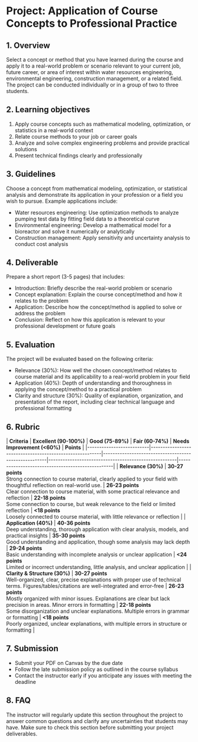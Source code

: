 # Project: Application of Course Concepts to Professional Practice

## 1. Overview
Select a concept or method that you have learned during the course and apply it to a real-world problem or scenario relevant to your current job, future career, or area of interest within water resources engineering, environmental engineering, construction management, or a related field. The project can be conducted individually or in a group of two to three students. 

## 2. Learning objectives
1. Apply course concepts such as mathematical modeling, optimization, or statistics in a real-world context
2. Relate course methods to your job or career goals
3. Analyze and solve complex engineering problems and provide practical solutions
4. Present technical findings clearly and professionally

## 3. Guidelines
Choose a concept from mathematical modeling, optimization, or statistical analysis and demonstrate its application in your profession or a field you wish to pursue. Example applications include:
- Water resources engineering: Use optimization methods to analyze pumping test data by fitting field data to a theoretical curve
- Environmental engineering: Develop a mathematical model for a bioreactor and solve it numerically or analytically
- Construction management: Apply sensitivity and uncertainty analysis to conduct cost analysis

## 4. Deliverable
Prepare a short report (3-5 pages) that includes:
- Introduction: Briefly describe the real-world problem or scenario
- Concept explanation: Explain the course concept/method and how it relates to the problem
- Application: Describe how the concept/method is applied to solve or address the problem
- Conclusion: Reflect on how this application is relevant to your professional development or future goals

## 5. Evaluation
The project will be evaluated based on the following criteria:
- Relevance (30%): How well the chosen concept/method relates to course material and its applicability to a real-world problem in your field
- Application (40%): Depth of understanding and thoroughness in applying the concept/method to a practical problem
- Clarity and structure (30%): Quality of explanation, organization, and presentation of the report, including clear technical language and professional formatting

## 6. Rubric

| **Criteria**             | **Excellent (90-100%)**                                  | **Good (75-89%)**                                    | **Fair (60-74%)**                                    | **Needs Improvement (<60%)**                     | **Points** |
|--------------------------|---------------------------------------------------------|------------------------------------------------------|------------------------------------------------------|--------------------------------------------------|
| **Relevance (30%)**       | **30-27 points** <br> Strong connection to course material, clearly applied to your field with thoughtful reflection on real-world use. | **26-23 points** <br> Clear connection to course material, with some practical relevance and reflection | **22-18 points** <br> Some connection to course, but weak relevance to the field or limited reflection | **<18 points** <br> Loosely connected to course material, with little relevance or reflection |
| **Application (40%)**     | **40-36 points** <br> Deep understanding, thorough application with clear analysis, models, and practical insights | **35-30 points** <br> Good understanding and application, though some analysis may lack depth | **29-24 points** <br> Basic understanding with incomplete analysis or unclear application | **<24 points** <br> Limited or incorrect understanding, little analysis, and unclear application |
| **Clarity & Structure (30%)** | **30-27 points** <br> Well-organized, clear, precise explanations with proper use of technical terms. Figures/tables/citations are well-integrated and error-free | **26-23 points** <br> Mostly organized with minor issues. Explanations are clear but lack precision in areas. Minor errors in formatting | **22-18 points** <br> Some disorganization and unclear explanations. Multiple errors in grammar or formatting | **<18 points** <br> Poorly organized, unclear explanations, with multiple errors in structure or formatting |

## 7. Submission
- Submit your PDF on Canvas by the due date
- Follow the late submission policy as outlined in the course syllabus
- Contact the instructor early if you anticipate any issues with meeting the deadline

## 8. FAQ 
The instructor will regularly update this section throughout the project to answer common questions and clarify any uncertainties that students may have. Make sure to check this section before submitting your project deliverables.
